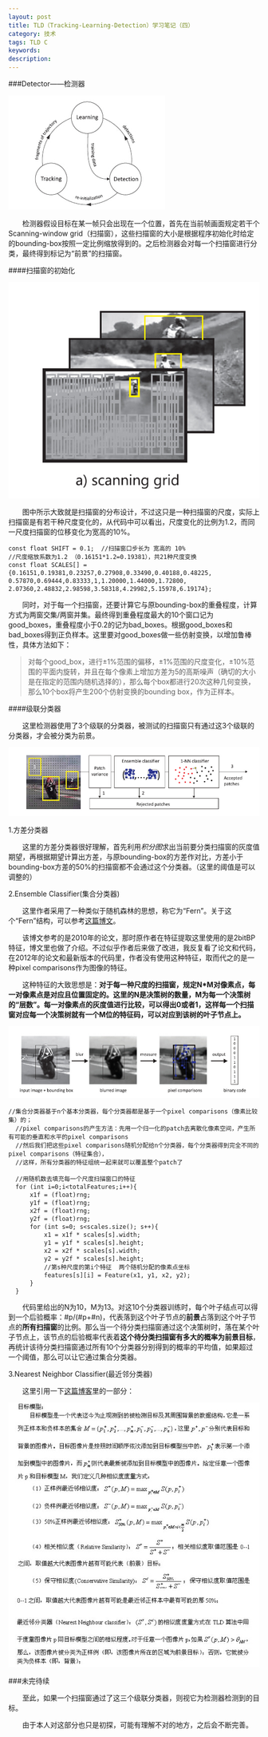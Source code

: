 ```yaml
---
layout: post
title: TLD（Tracking-Learning-Detection）学习笔记（四）
category: 技术
tags: TLD C
keywords: 
description: 
---
```


###Detector——检测器

![](/public/img/TLD/2.jpg)

&emsp;&emsp;检测器假设目标在某一帧只会出现在一个位置，首先在当前帧画面规定若干个Scanning-window grid（扫描窗），这些扫描窗的大小是根据程序初始化时给定的bounding-box按照一定比例缩放得到的。之后检测器会对每一个扫描窗进行分类，最终得到标记为“前景”的扫描窗。

####扫描窗的初始化

![](/public/img/TLD/4-1.jpg)

&emsp;&emsp;图中所示大致就是扫描窗的分布设计，不过这只是一种扫描窗的尺度，实际上扫描窗是有若干种尺度变化的，从代码中可以看出，尺度变化的比例为1.2，而同一尺度扫描窗的位移变化为宽高的10%。

    const float SHIFT = 0.1;  //扫描窗口步长为 宽高的 10%  
    //尺度缩放系数为1.2 （0.16151*1.2=0.19381），共21种尺度变换  
    const float SCALES[] = {0.16151,0.19381,0.23257,0.27908,0.33490,0.40188,0.48225, 0.57870,0.69444,0.83333,1,1.20000,1.44000,1.72800, 2.07360,2.48832,2.98598,3.58318,4.29982,5.15978,6.19174};
    
&emsp;&emsp;同时，对于每一个扫描窗，还要计算它与原bounding-box的重叠程度，计算方式为两窗交集/两窗并集。最终得到重叠程度最大的10个窗口记为good_boxes，重叠程度小于0.2的记为bad_boxes。根据good_boxes和bad_boxes得到正负样本。这里要对good_boxes做一些仿射变换，以增加鲁棒性，具体方法如下：

> 对每个good_box，进行±1%范围的偏移，±1%范围的尺度变化，±10%范围的平面内旋转，并且在每个像素上增加方差为5的高斯噪声（确切的大小是在指定的范围内随机选择的），那么每个box都进行20次这种几何变换，那么10个box将产生200个仿射变换的bounding box，作为正样本。

####级联分类器

&emsp;&emsp;这里检测器使用了3个级联的分类器，被测试的扫描窗只有通过这3个级联的分类器，才会被分类为前景。

![](/public/img/TLD/4-2.jpg)

1.方差分类器

&emsp;&emsp;这里的方差分类器很好理解，首先利用*积分图*求出当前要分类扫描窗的灰度值期望，再根据期望计算出方差，与原bounding-box的方差作对比，方差小于bounding-box方差的50%的扫描窗都不会通过这个分类器。（这里的阈值是可以调整的）

2.Ensemble Classifier(集合分类器)

&emsp;&emsp;这里作者采用了一种类似于随机森林的思想，称它为“Fern”。关于这个“Fern”结构，可以参考[这篇博文](http://blog.sina.com.cn/s/blog_8ff949cf0100yfof.html)。

&emsp;&emsp;该博文参考的是2010年的论文，那时原作者在特征提取这里使用的是2bitBP特征，博文里也做了介绍。不过似乎作者后来做了改进，我反复看了论文和代码，在2012年的论文和最新版本的代码里，作者没有使用这种特征，取而代之的是一种pixel comparisons作为图像的特征。

&emsp;&emsp;这种特征的大致思想是：**对于每一种尺度的扫描窗，规定N*M对像素点，每一对像素点是对应且位置固定的。这里的N是决策树的数量，M为每一个决策树的“层数”。每一对像素点的灰度值进行比较，可以得出0或者1，这样每一个扫描窗对应每一个决策树就有一个M位的特征码，可以对应到该树的叶子节点上。**

![](/public/img/TLD/4-3.jpg)

    //集合分类器基于n个基本分类器，每个分类器都是基于一个pixel comparisons（像素比较集）的；  
      //pixel comparisons的产生方法：先用一个归一化的patch去离散化像素空间，产生所有可能的垂直和水平的pixel comparisons  
      //然后我们把这些pixel comparisons随机分配给n个分类器，每个分类器得到完全不同的pixel comparisons（特征集合），  
      //这样，所有分类器的特征组统一起来就可以覆盖整个patch了  
        
      //用随机数去填充每一个尺度扫描窗口的特征  
      for (int i=0;i<totalFeatures;i++){  
          x1f = (float)rng;  
          y1f = (float)rng;  
          x2f = (float)rng;  
          y2f = (float)rng;  
          for (int s=0; s<scales.size(); s++){  
              x1 = x1f * scales[s].width;  
              y1 = y1f * scales[s].height;  
              x2 = x2f * scales[s].width;  
              y2 = y2f * scales[s].height;  
              //第s种尺度的第i个特征  两个随机分配的像素点坐标  
              features[s][i] = Feature(x1, y1, x2, y2);  
          }  
      }

&emsp;&emsp;代码里给出的N为10，M为13。对这10个分类器训练时，每个叶子结点可以得到一个后验概率：#p/(#p+#n)，代表落到这个叶子节点的**前景**占落到这个叶子节点的**所有扫描窗**的比例。那么当一个待分类扫描窗通过这个决策树时，落在某个叶子节点上，该节点的后验概率代表着**这个待分类扫描窗有多大的概率为前景目标**，再统计该待分类扫描窗通过所有10个分类器分别得到的概率的平均值，如果超过一个阈值，那么可以让它通过集合分类器。

3.Nearest Neighbor Classifier(最近邻分类器)

&emsp;&emsp;这里引用一下[这篇博客](http://blog.csdn.net/carson2005/article/details/7647500)里的一部分：

![](/public/img/TLD/4-4.jpg)

###未完待续

&emsp;&emsp;至此，如果一个扫描窗通过了这三个级联分类器，则视它为检测器检测到的目标。

&emsp;&emsp;由于本人对这部分也只是初探，可能有理解不对的地方，之后会不断完善。